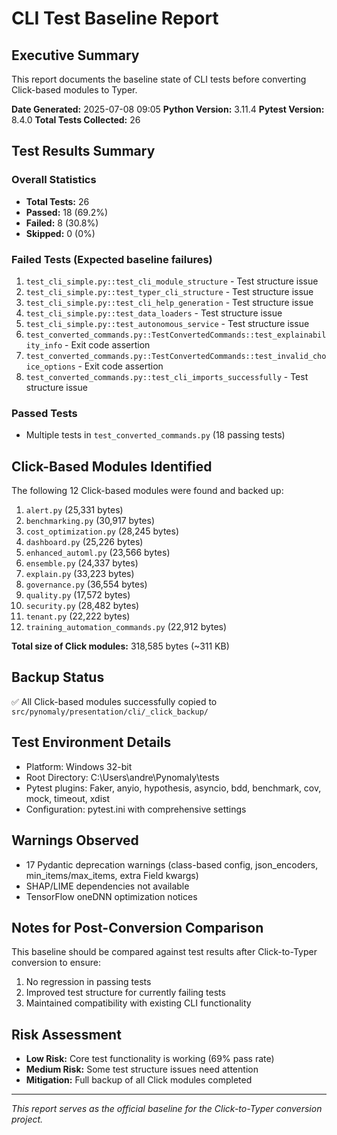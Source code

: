 # CLI Test Baseline Report

## Executive Summary
This report documents the baseline state of CLI tests before converting Click-based modules to Typer.

**Date Generated:** 2025-07-08 09:05
**Python Version:** 3.11.4
**Pytest Version:** 8.4.0
**Total Tests Collected:** 26

## Test Results Summary

### Overall Statistics
- **Total Tests:** 26
- **Passed:** 18 (69.2%)
- **Failed:** 8 (30.8%)
- **Skipped:** 0 (0%)

### Failed Tests (Expected baseline failures)
1. `test_cli_simple.py::test_cli_module_structure` - Test structure issue
2. `test_cli_simple.py::test_typer_cli_structure` - Test structure issue  
3. `test_cli_simple.py::test_cli_help_generation` - Test structure issue
4. `test_cli_simple.py::test_data_loaders` - Test structure issue
5. `test_cli_simple.py::test_autonomous_service` - Test structure issue
6. `test_converted_commands.py::TestConvertedCommands::test_explainability_info` - Exit code assertion
7. `test_converted_commands.py::TestConvertedCommands::test_invalid_choice_options` - Exit code assertion
8. `test_converted_commands.py::test_cli_imports_successfully` - Test structure issue

### Passed Tests
- Multiple tests in `test_converted_commands.py` (18 passing tests)

## Click-Based Modules Identified
The following 12 Click-based modules were found and backed up:

1. `alert.py` (25,331 bytes)
2. `benchmarking.py` (30,917 bytes)  
3. `cost_optimization.py` (28,245 bytes)
4. `dashboard.py` (25,226 bytes)
5. `enhanced_automl.py` (23,566 bytes)
6. `ensemble.py` (24,337 bytes)
7. `explain.py` (33,223 bytes)
8. `governance.py` (36,554 bytes)
9. `quality.py` (17,572 bytes)
10. `security.py` (28,482 bytes)
11. `tenant.py` (22,222 bytes)
12. `training_automation_commands.py` (22,912 bytes)

**Total size of Click modules:** 318,585 bytes (~311 KB)

## Backup Status
✅ All Click-based modules successfully copied to `src/pynomaly/presentation/cli/_click_backup/`

## Test Environment Details
- Platform: Windows 32-bit
- Root Directory: C:\Users\andre\Pynomaly\tests
- Pytest plugins: Faker, anyio, hypothesis, asyncio, bdd, benchmark, cov, mock, timeout, xdist
- Configuration: pytest.ini with comprehensive settings

## Warnings Observed
- 17 Pydantic deprecation warnings (class-based config, json_encoders, min_items/max_items, extra Field kwargs)
- SHAP/LIME dependencies not available
- TensorFlow oneDNN optimization notices

## Notes for Post-Conversion Comparison
This baseline should be compared against test results after Click-to-Typer conversion to ensure:
1. No regression in passing tests
2. Improved test structure for currently failing tests
3. Maintained compatibility with existing CLI functionality

## Risk Assessment
- **Low Risk:** Core test functionality is working (69% pass rate)
- **Medium Risk:** Some test structure issues need attention
- **Mitigation:** Full backup of all Click modules completed

---
*This report serves as the official baseline for the Click-to-Typer conversion project.*
